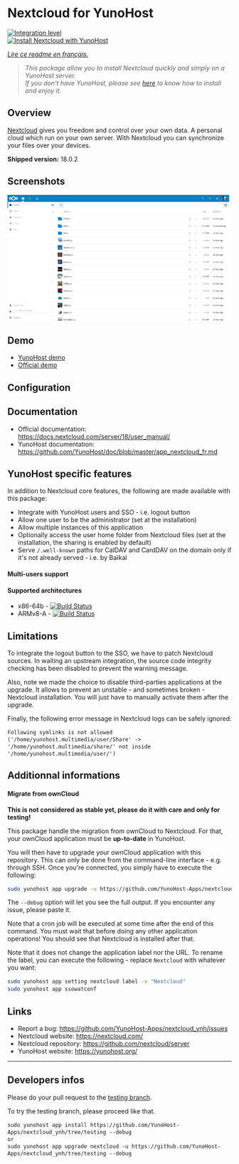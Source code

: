 # Nextcloud for YunoHost

[![Integration level](https://dash.yunohost.org/integration/nextcloud.svg)](https://dash.yunohost.org/appci/app/nextcloud)  
[![Install Nextcloud with YunoHost](https://install-app.yunohost.org/install-with-yunohost.png)](https://install-app.yunohost.org/?app=nextcloud)

*[Lire ce readme en français.](./README_fr.md)*
> *This package allow you to install Nextcloud quickly and simply on a YunoHost server.  
If you don't have YunoHost, please see [here](https://yunohost.org/#/install) to know how to install and enjoy it.*

## Overview

[Nextcloud](https://nextcloud.com) gives you freedom and control over your
own data. A personal cloud which run on your own server. With Nextcloud
you can synchronize your files over your devices.


**Shipped version:** 18.0.2

## Screenshots

![](https://raw.githubusercontent.com/nextcloud/screenshots/master/files/Files%20Overview.png)

## Demo

* [YunoHost demo](https://demo.yunohost.org/nextcloud/)
* [Official demo](https://demo.nextcloud.com/)

## Configuration

## Documentation

 * Official documentation: https://docs.nextcloud.com/server/18/user_manual/
 * YunoHost documentation: https://github.com/YunoHost/doc/blob/master/app_nextcloud_fr.md

## YunoHost specific features

In addition to Nextcloud core features, the following are made available with
this package:

 * Integrate with YunoHost users and SSO - i.e. logout button
 * Allow one user to be the administrator (set at the installation)
 * Allow multiple instances of this application
 * Optionally access the user home folder from Nextcloud files (set at the
   installation, the sharing is enabled by default)
 * Serve `/.well-known` paths for CalDAV and CardDAV on the domain only if it's
   not already served - i.e. by Baïkal

#### Multi-users support

#### Supported architectures

* x86-64b - [![Build Status](https://ci-apps.yunohost.org/ci/logs/nextcloud%20%28Apps%29.svg)](https://ci-apps.yunohost.org/ci/apps/nextcloud/)
* ARMv8-A - [![Build Status](https://ci-apps-arm.yunohost.org/ci/logs/nextcloud%20%28Apps%29.svg)](https://ci-apps-arm.yunohost.org/ci/apps/nextcloud/)

## Limitations

To integrate the logout button to the SSO, we have to patch Nextcloud sources.
In waiting an upstream integration, the source code integrity checking has been
disabled to prevent the warning message.

Also, note we made the choice to disable third-parties applications at the
upgrade. It allows to prevent an unstable - and sometimes broken - Nextcloud
installation. You will just have to manually activate them after the upgrade.

Finally, the following error message in Nextcloud logs can be safely ignored:
```
Following symlinks is not allowed ('/home/yunohost.multimedia/user/Share' -> '/home/yunohost.multimedia/share/' not inside '/home/yunohost.multimedia/user/')
```

## Additionnal informations

#### Migrate from ownCloud

**This is not considered as stable yet, please do it with care and only for
testing!**

This package handle the migration from ownCloud to Nextcloud. For that, your
ownCloud application must be **up-to-date** in YunoHost.

You will then have to upgrade your ownCloud application with this repository.
This can only be done from the command-line interface - e.g. through SSH. Once
you're connected, you simply have to execute the following:

```bash
sudo yunohost app upgrade -u https://github.com/YunoHost-Apps/nextcloud_ynh owncloud --debug
```

The `--debug` option will let you see the full output. If you encounter any
issue, please paste it.

Note that a cron job will be executed at some time after the end of this
command. You must wait that before doing any other application operations!
You should see that Nextcloud is installed after that.

Note that it does not change the application label nor the URL. To rename
the label, you can execute the following - replace `Nextcloud` with whatever
you want:

```bash
sudo yunohost app setting nextcloud label -v "Nextcloud"
sudo yunohost app ssowatconf
```

## Links

 * Report a bug: https://github.com/YunoHost-Apps/nextcloud_ynh/issues
 * Nextcloud website: https://nextcloud.com/
 * Nextcloud repository: https://github.com/nextcloud/server
 * YunoHost website: https://yunohost.org/

---

Developers infos
----------------

Please do your pull request to the [testing branch](https://github.com/YunoHost-Apps/nextcloud_ynh/tree/testing).

To try the testing branch, please proceed like that.
```
sudo yunohost app install https://github.com/YunoHost-Apps/nextcloud_ynh/tree/testing --debug
or
sudo yunohost app upgrade nextcloud -u https://github.com/YunoHost-Apps/nextcloud_ynh/tree/testing --debug
```

